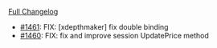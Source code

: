 [Full Changelog](https://github.com/c9s/bbgo/compare/v1.55.2...main)

 - [#1461](https://github.com/c9s/bbgo/pull/1461): FIX: [xdepthmaker] fix double binding
 - [#1460](https://github.com/c9s/bbgo/pull/1460): FIX: fix and improve session UpdatePrice method

